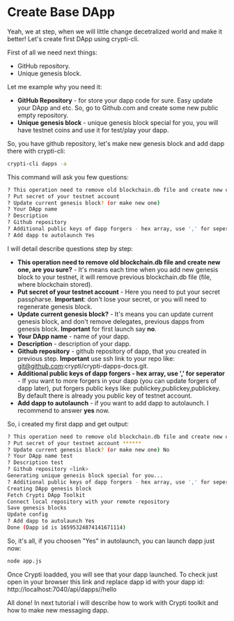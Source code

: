 # Create Base DApp

Yeah, we at step, when we will little change decetralized world and make it better! Let's create first DApp using crypti-cli.

First of all we need next things:

  * GitHub repository.
  * Unique genesis block.
  
Let me example why you need it:

 * **GitHub Repository** - for store your dapp code for sure. Easy update your DApp and etc. So, go to Github.com and create some new public empty repository.
 * **Unique genesis block** - unique genesis block special for you, you will have testnet coins and use it for test/play your dapp.

So, you have github repository, let's make new genesis block and add dapp there with crypti-cli:

```sh
crypti-cli dapps -a
```

This command will ask you few questions:
```sh
? This operation need to remove old blockchain.db file and create new one, are you sure?
? Put secret of your testnet account
? Update current genesis block? (or make new one)
? Your DApp name
? Description
? Github repository
? Additional public keys of dapp forgers - hex array, use ',' for seperator
? Add dapp to autolaunch Yes
```

I will detail describe questions step by step:

 * **This operation need to remove old blockchain.db file and create new one, are you sure?** - It's means each time when you add new genesis block to your testnet, it will remove previous blockchain.db file (file, where blockchain stored).
 * **Put secret of your testnet account** - Here you need to put your secret passpharse. **Important**: don't lose your secret, or you will need to regenerate genesis block.
 * **Update current genesis block?** - It's means you can update current genesis block, and don't remove delegates, previous dapps from genesis block. **Important** for first launch say **no**.
 * **Your DApp name** - name of your dapp.
 * **Description** - description of your dapp.
 * **Github repository** - github repository of dapp, that you created in previous step. **Important** use ssh link to your repo like: git@github.com:crypti/crypti-dapps-docs.git.
 * **Additional public keys of dapp forgers - hex array, use ',' for seperator** - If you want to more forgers in your dapp (you can update forgers of dapp later), put forgers public keys like: publickey,publickey,publickey. By default there is already you public key of testnet account.
 * **Add dapp to autolaunch** - if you want to add dapp to autolaunch. I recommend to answer **yes** now.

So, i created my first dapp and get output:
```sh
? This operation need to remove old blockchain.db file and create new one, are you sure? Yes
? Put secret of your testnet account ******
? Update current genesis block? (or make new one) No
? Your DApp name test
? Description test
? Github repository <link>
Generating unique genesis block special for you...
? Additional public keys of dapp forgers - hex array, use ',' for seperator 808c2a6e3bf0a8a6edd64356e98c8aab4daeacb4dc177a8a20a6442b40d1f0e0
Creating DApp genesis block
Fetch Crypti DApp Toolkit
Connect local repository with your remote repository
Save genesis blocks
Update config
? Add dapp to autolaunch Yes
Done (Dapp id is 16595324874141671114)
```

So, it's all, if you choosen "Yes" in autolaunch, you can launch dapp just now:
```sh
node app.js
```

Once Crypti loadded, you will see that your dapp launched. To check just open in your browser this link and replace dapp id with your dapp id: http://localhost:7040/api/dapps/<dappid>/hello

All done! In next tutorial i will describe how to work with Crypti toolkit and how to make new messaging dapp.
